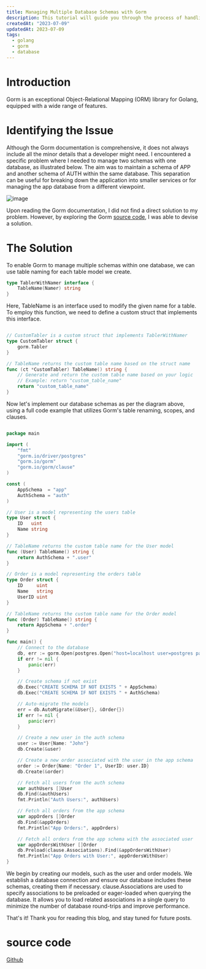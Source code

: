 ```yaml
---
title: Managing Multiple Database Schemas with Gorm
description: This tutorial will guide you through the process of handling multiple database schemas using Gorm in one connection
createdAt: "2023-07-09"
updatedAt: 2023-07-09
tags:
  - golang
  - gorm
  - database
---
```


# Introduction

Gorm is an exceptional Object-Relational Mapping (ORM) library for Golang, equipped with a wide range of features.

# Identifying the Issue

Although the Gorm documentation is comprehensive, it does not always include all the minor details that a developer might need. I encountered a specific problem where I needed to manage two schemas with one database, as illustrated below. The aim was to maintain a schema of APP and another schema of AUTH within the same database. This separation can be useful for breaking down the application into smaller services or for managing the app database from a different viewpoint.

![image](https://i.imgur.com/2p8e8GV.png)

Upon reading the Gorm documentation, I did not find a direct solution to my problem. However, by exploring the Gorm [source code](https://github.com/go-gorm/gorm/blob/master/schema/schema.go#L98), I was able to devise a solution.

# The Solution

To enable Gorm to manage multiple schemas within one database, we can use table naming for each table model we create.

```go
type TablerWithNamer interface {
	TableName(Namer) string
}
```

Here, TableName is an interface used to modify the given name for a table. To employ this function, we need to define a custom struct that implements this interface.

```go

// CustomTabler is a custom struct that implements TablerWithNamer
type CustomTabler struct {
	gorm.Tabler
}
```

```go
// TableName returns the custom table name based on the struct name
func (ct *CustomTabler) TableName() string {
	// Generate and return the custom table name based on your logic
	// Example: return "custom_table_name"
	return "custom_table_name"
}
```

Now let's implement our database schemas as per the diagram above, using a full code example that utilizes Gorm's table renaming, scopes, and clauses.

```go

package main

import (
	"fmt"
	"gorm.io/driver/postgres"
	"gorm.io/gorm"
	"gorm.io/gorm/clause"
)

const (
	AppSchema  = "app"
	AuthSchema = "auth"
)

// User is a model representing the users table
type User struct {
	ID   uint
	Name string
}

// TableName returns the custom table name for the User model
func (User) TableName() string {
	return AuthSchema + ".user"
}

// Order is a model representing the orders table
type Order struct {
	ID     uint
	Name   string
	UserID uint
}

// TableName returns the custom table name for the Order model
func (Order) TableName() string {
	return AppSchema + ".order"
}

func main() {
	// Connect to the database
	db, err := gorm.Open(postgres.Open("host=localhost user=postgres password=postgres dbname=postgres port=5432 sslmode=disable TimeZone=Asia/Jakarta"), &gorm.Config{})
	if err != nil {
		panic(err)
	}

	// Create schema if not exist
	db.Exec("CREATE SCHEMA IF NOT EXISTS " + AppSchema)
	db.Exec("CREATE SCHEMA IF NOT EXISTS " + AuthSchema)

	// Auto-migrate the models
	err = db.AutoMigrate(&User{}, &Order{})
	if err != nil {
		panic(err)
	}

	// Create a new user in the auth schema
	user := User{Name: "John"}
	db.Create(&user)

	// Create a new order associated with the user in the app schema
	order := Order{Name: "Order 1", UserID: user.ID}
	db.Create(&order)

	// Fetch all users from the auth schema
	var authUsers []User
	db.Find(&authUsers)
	fmt.Println("Auth Users:", authUsers)

	// Fetch all orders from the app schema
	var appOrders []Order
	db.Find(&appOrders)
	fmt.Println("App Orders:", appOrders)

	// Fetch all orders from the app schema with the associated user
	var appOrdersWithUser []Order
	db.Preload(clause.Associations).Find(&appOrdersWithUser)
	fmt.Println("App Orders with User:", appOrdersWithUser)
}

```

We begin by creating our models, such as the user and order models. We establish a database connection and ensure our database includes these schemas, creating them if necessary. clause.Associations are used to specify associations to be preloaded or eager-loaded when querying the database. It allows you to load related associations in a single query to minimize the number of database round-trips and improve performance.

That's it! Thank you for reading this blog, and stay tuned for future posts.

# source code

[Github](https://github.com/1saifj/gorm_multipe_schemas)
